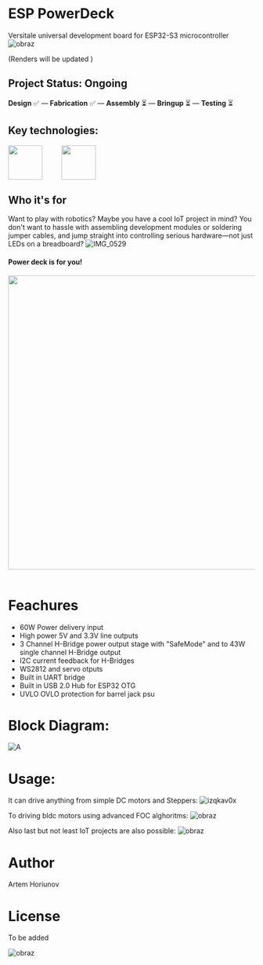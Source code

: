 # ESP PowerDeck
Versitale universal development board for ESP32-S3 microcontroller
![obraz](https://github.com/user-attachments/assets/08d07e94-f667-4e3d-b2f2-bb6765c9d6aa)

(Renders will be updated )
## Project Status: **Ongoing**  
**Design** ✅ — **Fabrication** ✅ — **Assembly** ⏳ — **Bringup** ⏳ — **Testing** ⏳  
## Key technologies:
<img align="center" height="70" src="https://github.com/user-attachments/assets/09482934-147f-4055-aa26-82feef188862">&nbsp;&nbsp;&nbsp;&nbsp; &nbsp;&nbsp;&nbsp;&nbsp; <img align="center" height="70" src="https://github.com/user-attachments/assets/21632584-becb-4529-b696-acb84c8190e9">&nbsp;&nbsp;&nbsp;&nbsp; &nbsp;&nbsp;&nbsp;&nbsp;
## Who it's for

Want to play with robotics? Maybe you have a cool IoT project in mind? You don't want to hassle with assembling development modules or soldering jumper cables, and jump straight into controlling serious hardware—not just LEDs on a breadboard?
![IMG_0529](https://github.com/user-attachments/assets/1b720cb2-0185-450e-9e21-42a47148bf55)

#### Power deck is for you! 
<img align="center" height="600" src="https://github.com/user-attachments/assets/fc9b3f71-561d-4b67-81a1-366395ce9bcb">&nbsp;&nbsp;&nbsp;&nbsp; &nbsp;&nbsp;&nbsp;&nbsp;
# Feachures
- 60W Power delivery input
- High power 5V and 3.3V line outputs
- 3 Channel H-Bridge power output stage with "SafeMode" and to 43W single channel H-Bridge output
- I2C current feedback for H-Bridges
- WS2812 and servo otputs
- Built in UART bridge
- Built in USB 2.0 Hub for ESP32 OTG
- UVLO OVLO protection for barrel jack psu
  

# Block Diagram:
![A](https://github.com/user-attachments/assets/0f6e04cd-4d5c-4cff-a85c-b0d7c32d4d47)

# Usage:
It can drive anything from simple DC motors and Steppers:
![izqkav0x](https://github.com/user-attachments/assets/68e5c6d6-ec44-4ee6-85e5-f753d74adff7)


To driving bldc motors using advanced FOC alghoritms:
![obraz](https://github.com/user-attachments/assets/bcb69318-e909-427b-b0d2-ab22bb23a90a)


Also last but not least IoT projects are also possible:
![obraz](https://github.com/user-attachments/assets/893836ca-7ce9-46b9-a18b-a52b847b0997)




# Author
Artem Horiunov
# License 
To be added

![obraz](https://github.com/user-attachments/assets/891f0dc1-850b-4db7-9c5c-65979c691b0b)
